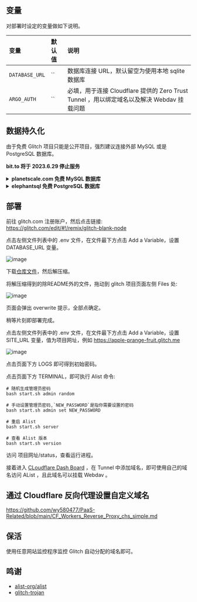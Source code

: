 

 
## 变量

对部署时设定的变量做如下说明。

| 变量 | 默认值 | 说明 |
| :--- | :--- | :--- |
| `DATABASE_URL` | `` | 数据库连接 URL，默认留空为使用本地 sqlite 数据库 |
| `ARGO_AUTH` | `` | 必填，用于连接 Cloudflare 提供的 Zero Trust Tunnel ，用以绑定域名以及解决 Webdav 挂载问题 |

## 数据持久化

由于免费 Glitch 项目只能是公开项目，强烈建议连接外部 MySQL 或是 PostgreSQL 数据库。

**bit.to 将于 2023.6.29 停止服务**

<details>
<summary><b>  planetscale.com 免费 MySQL 数据库</b></summary>

1. 前往 https://planetscale.com 注册账号，并新建一个数据库。
2. 点击数据库名称，进入数据库管理页面，点击左侧的 Connect，在 "connect with" 下拉菜单中选择 Symfony。
3. 下方 "mysql://" 开头字符串即为数据库连接 URL。密码只会显示一次，如果忘记保存了可以点击 "New password" 重新生成。
</details> 

<details>
<summary><b> elephantsql 免费 PostgreSQL 数据库</b></summary>

1. 前往 https://www.elephantsql.com 注册账号，并新建一个数据库。
2. 点击数据库名称，进入数据库管理页面，右侧的 Details 下方，复制 "URL" 项即为数据库连接 URL。
</details>

## 部署

前往 glitch.com 注册账户，然后点击链接: https://glitch.com/edit/#!/remix/glitch-blank-node

点击左侧文件列表中的 .env 文件，在文件最下方点击 Add a Variable，设置 DATABASE_URL 变量。

![image](https://user-images.githubusercontent.com/98247050/233643773-26ec547a-a1bd-48fe-8302-4a08cf556239.png)

下载[仓库文件](https://github.com/wy580477/Alist-on-Glitch/archive/refs/heads/main.zip)，然后解压缩。

将解压缩得到的除README外的文件，拖动到 glitch 项目页面左侧 Files 处: 

![image](https://user-images.githubusercontent.com/98247050/233638576-15a9d59c-66a1-48f2-92bd-69bd1aaffa08.png)

页面会弹出 overwrite 提示，全部点确定。

稍等片刻即部署完成。

点击左侧文件列表中的 .env 文件，在文件最下方点击 Add a Variable，设置 SITE_URL 变量，值为项目网址，例如 https://apple-prange-fruit.glitch.me

![image](https://user-images.githubusercontent.com/98247050/233753763-8b6de304-73ce-4df3-a9d0-2eb7da2221dd.png)

点击页面下方 LOGS 即可得到初始密码。

点击页面下方 TERMINAL，即可执行 Alist 命令:

```
# 随机生成管理员密码
bash start.sh admin random

# 手动设置管理员密码,`NEW_PASSWORD`是指你需要设置的密码
bash start.sh admin set NEW_PASSWORD

# 重启 Alist
bash start.sh server

# 查看 Alist 版本
bash start.sh version
```

访问 项目网址/status，查看运行进程。

接着进入 [CLoudflare Dash Board](https://one.dash.cloudflare.com/) ，在 Tunnel 中添加域名，即可使用自己的域名访问 AList ，且此域名可以挂载 Webdav 。

## 通过 Cloudflare 反向代理设置自定义域名

https://github.com/wy580477/PaaS-Related/blob/main/CF_Workers_Reverse_Proxy_chs_simple.md

## 保活

使用任意网站监控程序监控 Glitch 自动分配的域名即可。

## 鸣谢

- [alist-org/alist](https://github.com/alist-org/alist)
- [glitch-trojan](https://github.com/hrzyang/glitch-trojan)
